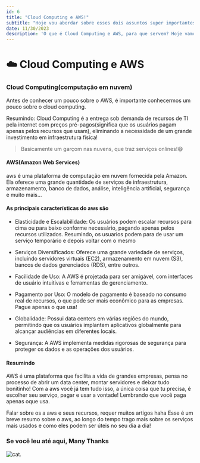 ```yaml
---
id: 6
title: "Cloud Computing e AWS!"
subtitle: "Hoje vou abordar sobre esses dois assuntos super importantes. Cloud Computing e AWS!"
date: 11/30/2023
description: 'O que é Cloud Computing e AWS, para que servem? Hoje vamos abordar sobre esses assuntos! Pegue um coffee é valos lá'
---
```


# ☁️ Cloud Computing e AWS

### Cloud Computing(computação em nuvem)

Antes de conhecer um pouco sobre o AWS, é importante conhecermos um pouco sobre o cloud computing.

Resumindo: Cloud Computing é a entrega sob demanda de recursos de TI pela internet com preços pré-pagos(significa que os usuários pagam apenas pelos recursos que usam), eliminando a necessidade de um grande  investimento em infraestrutura física!

> Basicamente um garçom nas nuvens, que traz serviços onlines!😄

#### AWS(Amazon Web Services)

aws é uma plataforma de computação em nuvem fornecida pela Amazon.
Ela oferece uma grande quantidade de serviços de infraestrutura, armazenamento,
banco de dados, análise, inteligência artificial, segurança e muito mais…

#### As principais características do aws são

- Elasticidade e Escalabilidade: Os usuários podem escalar recursos para cima ou para baixo conforme necessário, pagando apenas pelos recursos utilizados.
Resumindo, os usuarios podem para de usar um serviço temporário e depois voltar com o mesmo

- Serviços Diversificados: Oferece uma grande variedade de serviços, incluindo servidores virtuais (EC2), armazenamento em nuvem (S3), bancos de dados gerenciados (RDS), entre outros.

- Facilidade de Uso: A AWS é projetada para ser amigável, com interfaces de usuário intuitivas e ferramentas de gerenciamento.

- Pagamento por Uso: O modelo de pagamento é baseado no consumo real de recursos, o que pode ser mais econômico para as empresas. Pague apenas o que usa!

- Globalidade: Possui data centers em várias regiões do mundo, permitindo que os usuários implantem aplicativos globalmente para alcançar audiências em diferentes locais.

- Segurança: A AWS implementa medidas rigorosas de segurança para proteger os dados e as operações dos usuários.

#### Resumindo

AWS é uma plataforma que facilita a vida de grandes empresas, pensa no processo de abrir um data center, montar servidores e deixar  tudo bonitinho!
Com a aws você já tem tudo isso, a única coisa que tu precisa, é escolher seu serviço, pagar e usar a vontade! Lembrando que você paga apenas oque usa.

Falar sobre os a aws e seus recursos, requer muitos artigos haha
Esse é um breve resumo sobre o aws, ao longo do tempo trago mais sobre os serviços mais usados e como eles podem ser úteis no seu dia a dia!

### Se você leu até aqui, Many Thanks

![cat](https://media.giphy.com/media/12HZukMBlutpoQ/giphy.gif).
